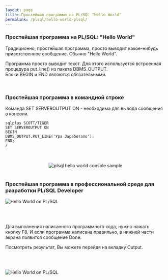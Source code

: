```yaml
---
layout: page
title: Простейшая программа на PL/SQL "Hello World"
permalink: /plsql/hello-world-plsql/
---
```


### Простейшая программа на PL/SQL: "Hello World"



Традиционно, простейшая программа, просто выводит какое-нибудь приветственное сообщение. Обычно "Hello World".<br />


Программа просто выводит текст. Для этого используется встроенная процедура put_line() из пакета DBMS_OUTPUT.<br />
Блоки BEGIN и END являются обязательными.

<br/>
<h3>Простейшая программа в командной строке</h3>


Команда SET SERVEROUTPUT ON - необходима для вывода сообщения в консоли.


    sqlplus SCOTT/TIGER
    SET SERVEROUTPUT ON
    BEGIN
    DBMS_OUTPUT.PUT_LINE('Ура Заработало');
    END;
    /


<br/>
<br/>

<div align = "center">
<img src="/website/04-plsql/02-hello-world-plsql/putty5.png" border="0" alt="plsql hello world console sample">
</div>


<br/>
<h3>Простейшая программа в профессиональной среде для разработки PL/SQL Developer</h3>


<p><img src="/website/04-plsql/02-hello-world-plsql/plsql_program_01.png" alt="Hello World on PL/SQL" /></p>


<br/><br />


Для выполнения написанного программного кода, нужно нажать кнопку F8. И если программа написана правильно, в нижней части экрана появится сообщение Done.

Посмотреть результат, Вы можете перейдя на вкладку Output.


<br/><br />


<p><img src="/website/04-plsql/02-hello-world-plsql/plsql_program_02.png" alt="Hello World on PL/SQL" /></p>

